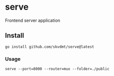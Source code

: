 # serve
Frontend server application

## Install
```go install github.com/skvdmt/serve@latest```

### Usage
```serve --port=8000 --router=mux --folder=./public```
